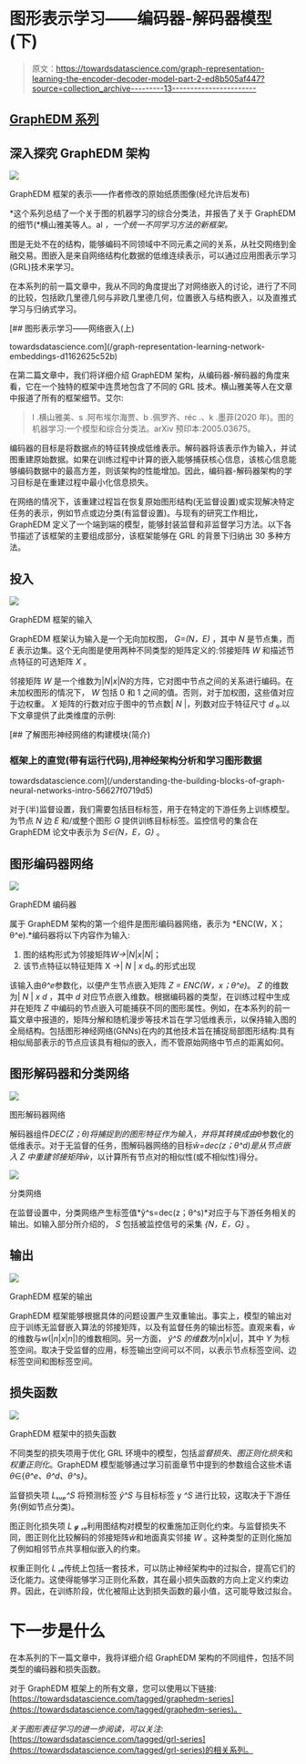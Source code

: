 # 图形表示学习——编码器-解码器模型(下)

> 原文：<https://towardsdatascience.com/graph-representation-learning-the-encoder-decoder-model-part-2-ed8b505af447?source=collection_archive---------13----------------------->

## [GraphEDM 系列](https://towardsdatascience.com/tagged/graphedm-series)

## 深入探究 GraphEDM 架构

![](img/023921674932518a9ef5400f46c2aaec.png)

GraphEDM 框架的表示——作者修改的原始纸质图像(经允许后发布)

*这个系列总结了一个关于图的机器学习的综合分类法，并报告了关于 GraphEDM 的细节(*横山雅美等人。al *，一个统一不同学习方法的新框架。*

图是无处不在的结构，能够编码不同领域中不同元素之间的关系，从社交网络到金融交易。图嵌入是来自网络结构化数据的低维连续表示，可以通过应用图表示学习(GRL)技术来学习。

在本系列的前一篇文章中，我从不同的角度提出了对网络嵌入的讨论，进行了不同的比较，包括欧几里德几何与非欧几里德几何，位置嵌入与结构嵌入，以及直推式学习与归纳式学习。

[](/graph-representation-learning-network-embeddings-d1162625c52b) [## 图形表示学习——网络嵌入(上)

towardsdatascience.com](/graph-representation-learning-network-embeddings-d1162625c52b) 

在第二篇文章中，我们将详细介绍 GraphEDM 架构，从编码器-解码器的角度来看，它在一个独特的框架中连贯地包含了不同的 GRL 技术。横山雅美等人在文章中报道了所有的框架细节。艾尔:

> I .横山雅美、s .阿布埃尔海贾、b .佩罗齐、réc .、k .墨菲(2020 年)。图的机器学习:一个模型和综合分类法。arXiv 预印本:2005.03675。

编码器的目标是将数据点的特征转换成低维表示。解码器将该表示作为输入，并试图重建原始数据。如果在训练过程中计算的嵌入能够捕获核心信息，该核心信息能够编码数据中的最高方差，则该架构的性能增加。因此，编码器-解码器架构的学习目标是在重建过程中最小化信息损失。

在网络的情况下，该重建过程旨在恢复原始图形结构(无监督设置)或实现解决特定任务的表示，例如节点或边分类(有监督设置)。与现有的研究工作相比，GraphEDM 定义了一个端到端的模型，能够封装监督和非监督学习方法。以下各节描述了该框架的主要组成部分，该框架能够在 GRL 的背景下归纳出 30 多种方法。

## 投入

![](img/1fa6844b57b0fdb75f6560573c0859a1.png)

GraphEDM 框架的输入

GraphEDM 框架认为输入是一个无向加权图， *G=(N，E)* ，其中 *N* 是节点集，而 *E* 表示边集。这个无向图是使用两种不同类型的矩阵定义的:邻接矩阵 *W* 和描述节点特征的可选矩阵 *X* 。

邻接矩阵 *W* 是一个维数为|*N*|*x*|*N*的方阵，它对图中节点之间的关系进行编码。在未加权图形的情况下， *W* 包括 0 和 1 之间的值。否则，对于加权图，这些值对应于边权重。 *X* 矩阵的行数对应于图中的节点数| *N* |，列数对应于特征尺寸 *d* ₀.以下文章提供了此类维度的示例:

[](/understanding-the-building-blocks-of-graph-neural-networks-intro-56627f0719d5) [## 了解图形神经网络的构建模块(简介)

### 框架上的直觉(带有运行代码),用神经架构分析和学习图形数据

towardsdatascience.com](/understanding-the-building-blocks-of-graph-neural-networks-intro-56627f0719d5) 

对于(半)监督设置，我们需要包括目标标签，用于在特定的下游任务上训练模型。为节点 *N* 边 *E* 和/或整个图形 *G* 提供训练目标标签。监控信号的集合在 GraphEDM 论文中表示为 *S∈{N，E，G}* 。

## 图形编码器网络

![](img/20468774e36ca8d167433ee0df21eeac.png)

GraphEDM 编码器

属于 GraphEDM 架构的第一个组件是图形编码器网络，表示为 *ENC(W，X；θ^e).*编码器将以下内容作为输入:

1.  图的结构形式为邻接矩阵*W→*|*N*|*x*|*N*|；
2.  该节点特征以特征矩阵 X →| *N* | *x* d₀.的形式出现

该输入由*θ^e*参数化，以便产生节点嵌入矩阵 *Z = ENC(W，x；θ^e)*。 *Z* 的维数为| *N* | *x d* ，其中 *d* 对应节点嵌入维数。根据编码器的类型，在训练过程中生成并在矩阵 *Z* 中编码的节点嵌入可能捕获不同的图形属性。例如，在本系列的前一篇文章中报道的，矩阵分解和随机漫步等技术旨在学习低维表示，以保持输入图的全局结构。包括图形神经网络(GNNs)在内的其他技术旨在捕捉局部图形结构:具有相似局部表示的节点应该具有相似的嵌入，而不管原始网络中节点的距离如何。

## 图形解码器和分类网络

![](img/dde5b55889095df68d51989dbd728acf.png)

图形解码器网络

解码器组件*DEC(Z；θ)*将捕捉到的图形特征作为输入，并将其转换成由*θ*参数化的低维表示。对于无监督的任务，图解码器网络的目标*ŵ=dec(z；θ^d)*是从节点嵌入 *Z* 中重建邻接矩阵*ŵ*，以计算所有节点对的相似性(或不相似性)得分。

![](img/98107443d8071d57a92a94ff1de3d773.png)

分类网络

在监督设置中，分类网络产生标签值*ŷ^s=dec(z；θ^s)*对应于与下游任务相关的输出。如输入部分所介绍的， *S* 包括被监控信号的采集 *{N，E，G}* 。

## 输出

![](img/78acc0f7f74e82066496825766f2dca0.png)

GraphEDM 框架的输出

GraphEDM 框架能够根据具体的问题设置产生双重输出。事实上，模型的输出对应于训练无监督嵌入算法的邻接矩阵，以及有监督任务的输出标签。直观来看，*ŵ*的维数与*w*(|*n*|*x*|*n*|)的维数相同。另一方面， *ŷ^S 的维数为*|*n*|*x*|*υ*|，其中 *Y* 为标签空间。取决于受监督的应用，标签输出空间可以不同，以表示节点标签空间、边标签空间和图标签空间。

## 损失函数

![](img/33caecf76c0922b12262e263cdf77727.png)

GraphEDM 框架中的损失函数

不同类型的损失项用于优化 GRL 环境中的模型，包括*监督损失*、*图正则化损失*和*权重正则化*。GraphEDM 模型能够通过学习前面章节中提到的参数组合这些术语*θ*∈{*θ^e、θ^d、θ^s}*。

监督损失项 *Lₛᵤₚ^S* 将预测标签 *ŷ^S* 与目标标签 y *^S* 进行比较，这取决于下游任务(例如节点分类)。

图正则化损失项 *L* 𝓰 ᵣₑ利用图结构对模型的权重施加正则化约束。与监督损失不同，图正则化比较解码的邻接矩阵*ŵ*和地面真实邻接 *W* 。这种类型的正则化施加了例如相邻节点共享相似嵌入的约束。

权重正则化 *L* ᵣₑ传统上包括一套技术，可以防止神经架构中的过拟合，提高它们的泛化能力。这使得能够学习正则化系数，其在最小损失函数的方向上定义约束边界。因此，在训练阶段，优化被阻止达到损失函数的最小值，这可能导致过拟合。

# 下一步是什么

在本系列的下一篇文章中，我将详细介绍 GraphEDM 架构的不同组件，包括不同类型的编码器和损失函数。

对于 GraphEDM 框架上的所有文章，您可以使用以下链接:[https://towardsdatascience.com/tagged/graphedm-series](https://towardsdatascience.com/tagged/graphedm-series)。

*关于图形表征学习的进一步阅读，可以关注*:[https://towardsdatascience.com/tagged/grl-series](https://towardsdatascience.com/tagged/grl-series)的相关系列。